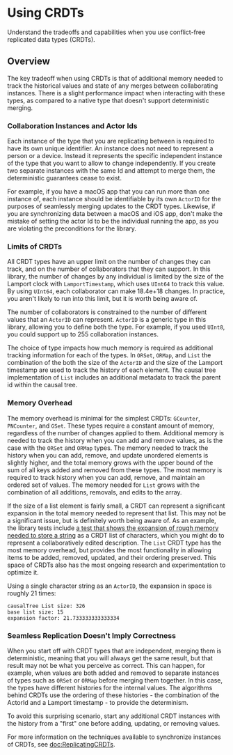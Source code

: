 # Using CRDTs

Understand the tradeoffs and capabilities when you use conflict-free replicated data types (CRDTs).

## Overview

The key tradeoff when using CRDTs is that of additional memory needed to track the historical values and state of any merges between collaborating instances.
There is a slight performance impact when interacting with these types, as compared to a native type that doesn't support deterministic merging.

### Collaboration Instances and Actor Ids

Each instance of the type that you are replicating between is required to have its own unique identifier.
An instance does not need to represent a person or a device.
Instead it represents the specific independent instance of the type that you want to allow to change independently.
If you create two separate instances with the same Id and attempt to merge them, the deterministic guarantees cease to exist.

For example, if you have a macOS app that you can run more than one instance of, each instance should be identifiable by its own `ActorID` for the purposes of seamlessly merging updates to the CRDT types.
Likewise, if you are synchronizing data between a macOS and iOS app, don't make the mistake of setting the actor Id to be the individual running the app, as you are violating the preconditions for the library.

### Limits of CRDTs

All CRDT types have an upper limit on the number of changes they can track, and on the number of collaborators that they can support.
In this library, the number of changes by any individual is limited by the size of the Lamport clock with ``LamportTimestamp``, which uses `UInt64` to track this value.
By using `UInt64`, each collaborator can make 18.4e+18 changes.
In practice, you aren't likely to run into this limit, but it is worth being aware of.

The number of collaborators is constrained to the number of different values that an `ActorID` can represent. 
`ActorID` is a generic type in this library, allowing you to define both the type.
For example, if you used `UInt8`, you could support up to 255 collaboration instances.

The choice of type impacts how much memory is required as additional tracking information for each of the types.
In ``ORSet``, ``ORMap``, and ``List`` the combination of the both the size of the `ActorID` and the size of the Lamport timestamp are used to track the history of each element.
The causal tree implementation of ``List`` includes an additional metadata to track the parent id within the causal tree.  

### Memory Overhead

The memory overhead is minimal for the simplest CRDTs: ``GCounter``, ``PNCounter``, and ``GSet``.
These types require a constant amount of memory, regardless of the number of changes applied to them.
Additional memory is needed to track the history when you can add and remove values, as is the case with the ``ORSet`` and ``ORMap`` types.
The memory needed to track the history when you can add, remove, and update unordered elements is slightly higher, and the total memory grows with the upper bound of the sum of all keys added and removed from these types.
The most memory is required to track history when you can add, remove, and maintain an ordered set of values.
The memory needed for `List` grows with the combination of all additions, removals, and edits to the array.

If the size of a list element is fairly small, a CRDT can represent a significant expansion in the total memory needed to represent that list.
This may not be a significant issue, but is definitely worth being aware of.
As an example, the library tests include [a test that shows the expansion of rough memory needed to store a string](https://github.com/heckj/CRDT/blob/f0ee6b25937a8ac1202432eba856d98f76f1cdf6/Tests/CRDTTests/grokTests.swift#L111) as a CRDT list of characters, which you might do to represent a collaboratively edited description.
The ``List`` CRDT type has the most memory overhead, but provides the most functionality in allowing items to be added, removed, updated, and their ordering preserved.
This space of CRDTs also has the most ongoing research and experimentation to optimize it.

Using a single character string as an `ActorID`, the expansion in space is roughly 21 times:

```
causalTree List size: 326
base list size: 15
expansion factor: 21.733333333333334
```

### Seamless Replication Doesn't Imply Correctness 

When you start off with CRDT types that are independent, merging them is deterministic, meaning that you will always get the same result, but that result may not be what you perceive as correct.
This can happen, for example, when values are both added and removed to separate instances of types such as ``ORSet`` or ``ORMap`` before merging them together.
In this case, the types have different histories for the internal values.
The algorithms behind CRDTs use the ordering of these histories - the combination of the ActorId and a Lamport timestamp - to provide the determinism.

To avoid this surprising scenario, start any additional CRDT instances with the history from a "first" one before adding, updating, or removing values.

For more information on the techniques available to synchronize instances of CRDTs, see <doc:ReplicatingCRDTs>.
